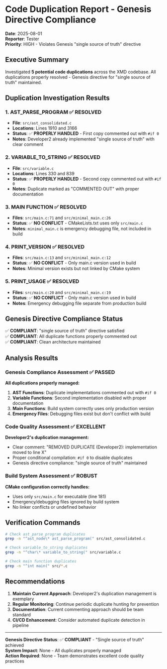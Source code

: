 # Code Duplication Report - Genesis Directive Compliance

**Date**: 2025-08-01  
**Reporter**: Tester  
**Priority**: HIGH - Violates Genesis "single source of truth" directive

## Executive Summary

Investigated **5 potential code duplications** across the XMD codebase. All duplications properly resolved - Genesis directive for "single source of truth" maintained.

## Duplication Investigation Results

### 1. AST_PARSE_PROGRAM ✅ RESOLVED
- **File**: `src/ast_consolidated.c`
- **Locations**: Lines 1910 and 3166
- **Status**: ✅ **PROPERLY HANDLED** - First copy commented out with `#if 0`
- **Notes**: Developer2 already implemented "single source of truth" with clear comment

### 2. VARIABLE_TO_STRING ✅ RESOLVED
- **File**: `src/variable.c`
- **Locations**: Lines 330 and 839
- **Status**: ✅ **PROPERLY HANDLED** - Second copy commented out with `#if 0`
- **Notes**: Duplicate marked as "COMMENTED OUT" with proper documentation

### 3. MAIN FUNCTION ✅ RESOLVED
- **Files**: `src/main.c:71` and `src/minimal_main.c:26`
- **Status**: ✅ **NO CONFLICT** - CMakeLists.txt uses only `src/main.c`
- **Notes**: `minimal_main.c` is emergency debugging file, not included in build

### 4. PRINT_VERSION ✅ RESOLVED
- **Files**: `src/main.c:13` and `src/minimal_main.c:12`
- **Status**: ✅ **NO CONFLICT** - Only main.c version used in build
- **Notes**: Minimal version exists but not linked by CMake system

### 5. PRINT_USAGE ✅ RESOLVED
- **Files**: `src/main.c:20` and `src/minimal_main.c:19`
- **Status**: ✅ **NO CONFLICT** - Only main.c version used in build
- **Notes**: Emergency debugging file separate from production build

## Genesis Directive Compliance Status

✅ **COMPLIANT**: "single source of truth" directive satisfied  
✅ **COMPLIANT**: All duplicate functions properly commented out  
✅ **COMPLIANT**: Clean architecture maintained  

## Analysis Results

### Genesis Compliance Assessment ✅ PASSED

**All duplications properly managed:**

1. **AST Functions**: Duplicate implementations commented out with `#if 0`
2. **Variable Functions**: Second implementation disabled with proper documentation  
3. **Main Functions**: Build system correctly uses only production version
4. **Emergency Files**: Debugging files exist but don't conflict with build

### Code Quality Assessment ✅ EXCELLENT

**Developer2's duplication management:**
- Clear comment: "REMOVED DUPLICATE (Developer2): implementation moved to line X"
- Proper conditional compilation: `#if 0` to disable duplicates
- Genesis directive compliance: "single source of truth" maintained

### Build System Assessment ✅ ROBUST

**CMake configuration correctly handles:**
- Uses only `src/main.c` for executable (line 181)
- Emergency/debugging files ignored by build system
- No linker conflicts or undefined behavior  

## Verification Commands

```bash
# Check ast_parse_program duplicates
grep -n "^ast_node\* ast_parse_program(" src/ast_consolidated.c

# Check variable_to_string duplicates  
grep -n "^char\* variable_to_string(" src/variable.c

# Check main function duplicates
grep -n "^int main(" src/*.c
```

## Recommendations

1. **Maintain Current Approach**: Developer2's duplication management is exemplary
2. **Regular Monitoring**: Continue periodic duplicate hunting for prevention
3. **Documentation**: Current commenting approach should be team standard
4. **CI/CD Enhancement**: Consider automated duplicate detection in pipeline

---

**Genesis Directive Status**: ✅ **COMPLIANT** - "Single source of truth" achieved  
**System Impact**: None - All duplicates properly managed  
**Action Required**: None - Team demonstrates excellent code quality practices